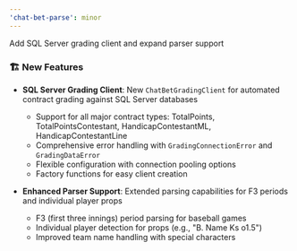 ```yaml
---
'chat-bet-parse': minor
---
```


Add SQL Server grading client and expand parser support

### 🏗️ New Features

- **SQL Server Grading Client**: New `ChatBetGradingClient` for automated contract grading against SQL Server databases
  - Support for all major contract types: TotalPoints, TotalPointsContestant, HandicapContestantML, HandicapContestantLine
  - Comprehensive error handling with `GradingConnectionError` and `GradingDataError`
  - Flexible configuration with connection pooling options
  - Factory functions for easy client creation
  
- **Enhanced Parser Support**: Extended parsing capabilities for F3 periods and individual player props
  - F3 (first three innings) period parsing for baseball games
  - Individual player detection for props (e.g., "B. Name Ks o1.5")
  - Improved team name handling with special characters
